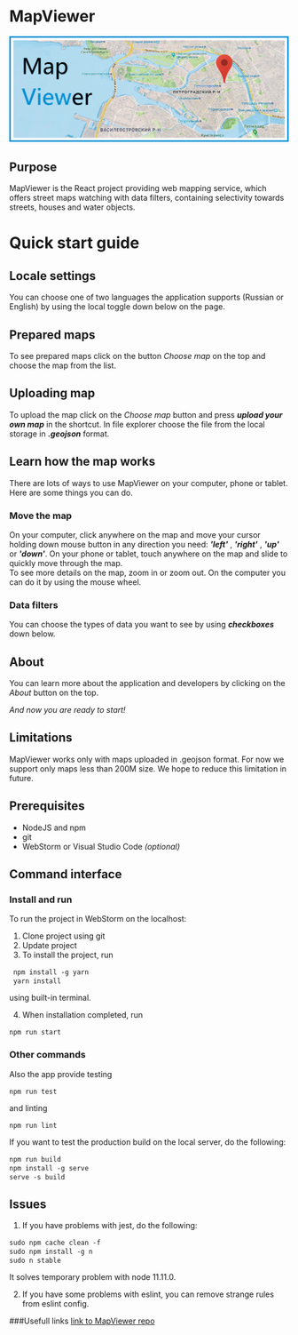 # MapViewer
![](https://raw.githubusercontent.com/LanskovNV/MapViewer/master/public/mapbanner.png)
## Purpose
MapViewer is the React project providing web mapping service, which offers street maps watching with data filters, containing selectivity towards streets, houses and water objects.
# Quick start guide

## Locale settings
You can choose one of two languages the application supports (Russian or English) by using the local toggle down below on the page. 

## Prepared maps
To see prepared maps click on the button *Choose map* on the top and choose the map from the list. 
 
## Uploading map
To upload the map click on the *Choose map* button and press ***upload your own map*** in the shortcut. In file explorer choose the file from the local storage in ***.geojson*** format.

## Learn how the map works
There are lots of ways to use MapViewer on your computer, phone or tablet. Here are some things you can do.
### Move the map
On your computer, click anywhere on the map and move your cursor holding down mouse button in any direction you need:  ***'left'*** , ***'right'*** , ***'up'*** or ***'down'***. On your phone or tablet, touch anywhere on the map and slide to quickly move through the map.  
To see more details on the map, zoom in or zoom out. On the computer you can do it by using the mouse wheel.
### Data filters
You can choose the types of data you want to see by using ***checkboxes*** down below.
## About
You can learn more about the application and developers by clicking on the *About* button on the top. 

*And now you are ready to start!*
## Limitations
MapViewer works only with maps uploaded in .geojson format. 
For now we support only maps less than 200M size. We hope to reduce this limitation in future.

## Prerequisites
 - NodeJS and npm
 - git
 - WebStorm or Visual Studio Code *(optional)*  

## Command interface
### Install and run
To run the project in WebStorm on the localhost:
1) Clone project using git
2) Update project 
3) To install the project, run
```
 npm install -g yarn
 yarn install
 ```
using built-in terminal.

4) When installation completed, run 
 ```
 npm run start
 ``` 
### Other commands
Also the app provide testing
 ```
 npm run test
 ```
 and linting
 ```
 npm run lint
 ```
 If you want to test the production build on the local server, do the following:
 ```
 npm run build
 npm install -g serve
 serve -s build
 ```
 ## Issues
 1) If you have problems with jest, do the following:
 ```
 sudo npm cache clean -f
 sudo npm install -g n
 sudo n stable
```
It solves temporary problem with node 11.11.0.

2) If you have some problems with eslint, you can remove strange rules from eslint config.

###Usefull links
[link to MapViewer repo](https://github.com/LanskovNV/MapViewer)
